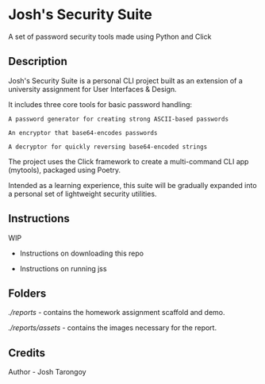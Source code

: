 # Josh's Security Suite
A set of password security tools made using Python and Click

## Description
Josh's Security Suite is a personal CLI project built as an extension of a university assignment for User Interfaces & Design.

It includes three core tools for basic password handling:

    A password generator for creating strong ASCII-based passwords

    An encryptor that base64-encodes passwords

    A decryptor for quickly reversing base64-encoded strings

The project uses the Click framework to create a multi-command CLI app (mytools), packaged using Poetry.

Intended as a learning experience, this suite will be gradually expanded into a personal set of lightweight security utilities.


## Instructions

WIP

* Instructions on downloading this repo

* Instructions on running jss

## Folders

*./reports* - contains the homework assignment scaffold and demo.

*./reports/assets* - contains the images necessary for the report.

## Credits
Author - Josh Tarongoy